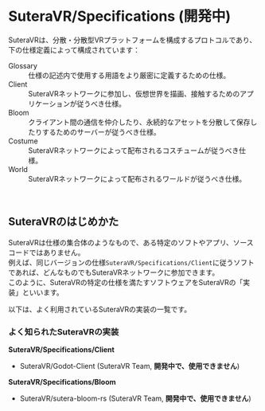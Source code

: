 # SuteraVR/Specifications (開発中)
SuteraVRは、分散・分散型VRプラットフォームを構成するプロトコルであり、下の仕様定義によって構成されています：
<dl>
<dt>Glossary</dt>
<dd>仕様の記述内で使用する用語をより厳密に定義するための仕様。</dd>
<dt>Client</dt>
<dd>SuteraVRネットワークに参加し、仮想世界を描画、接触するためのアプリケーションが従うべき仕様。</dd>
<dt>Bloom</dt>
<dd>クライアント間の通信を仲介したり、永続的なアセットを分散して保存したりするためのサーバーが従うべき仕様。</dd>
<dt>Costume</dt>
<dd>SuteraVRネットワークによって配布されるコスチュームが従うべき仕様。</dd>
<dt>World</dt>
<dd>SuteraVRネットワークによって配布されるワールドが従うべき仕様。</dd>
</dl>

<br />

## SuteraVRのはじめかた
SuteraVRは仕様の集合体のようなもので、ある特定のソフトやアプリ、ソースコードではありません。  
例えば、同じバージョンの仕様`SuteraVR/Specifications/Client`に従うソフトであれば、どんなものでもSuteraVRネットワークに参加できます。  
このように、SuteraVRの特定の仕様を満たすソフトウェアをSuteraVRの「実装」といいます。

以下は、よく利用されているSuteraVRの実装の一覧です。

### よく知られたSuteraVRの実装
**SuteraVR/Specifications/Client**
  - SuteraVR/Godot-Client (SuteraVR Team, **開発中で、使用できません**)

**SuteraVR/Specifications/Bloom**
  - SuteraVR/sutera-bloom-rs (SuteraVR Team, **開発中で、使用できません**)
